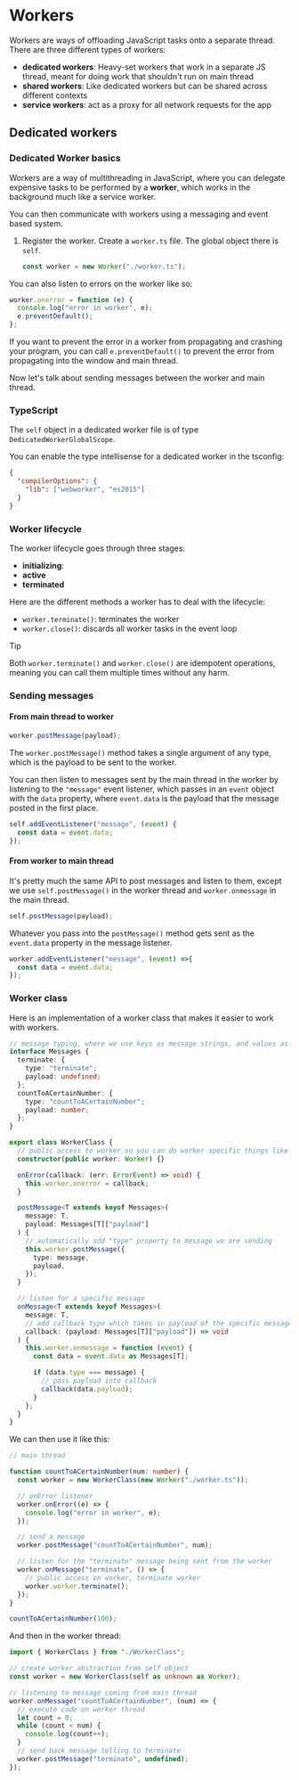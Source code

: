 # Workers

Workers are ways of offloading JavaScript tasks onto a separate thread. There are three different types of workers:

- **dedicated workers**: Heavy-set workers that work in a separate JS thread, meant for doing work that shouldn't run on main thread
- **shared workers**: Like dedicated workers but can be shared across different contexts
- **service workers**: act as a proxy for all network requests for the app

## Dedicated workers
### Dedicated Worker basics

Workers are a way of multithreading in JavaScript, where you can delegate expensive tasks to be performed by a **worker**, which works in the background much like a service worker.

You can then communicate with workers using a messaging and event based system.

1. Register the worker. Create a `worker.ts` file. The global object there is `self`.

   ```js
   const worker = new Worker("./worker.ts");
   ```

You can also listen to errors on the worker like so:

```ts
worker.onerror = function (e) {
  console.log("error in worker", e);
  e.preventDefault();
};
```

If you want to prevent the error in a worker from propagating and crashing your program, you can call `e.preventDefault()` to prevent the error from propagating into the window and main thread.

Now let's talk about sending messages between the worker and main thread.

### TypeScript

The `self` object in a dedicated worker file is of type `DedicatedWorkerGlobalScope`.

You can enable the type intellisense for a dedicated worker in the tsconfig: 

```json
{
  "compilerOptions": {
    "lib": ["webworker", "es2015"]
  }
}
```

### Worker lifecycle

The worker lifecycle goes through three stages:

- **initializing**:
- **active**
- **terminated**

Here are the different methods a worker has to deal with the lifecycle: 

- `worker.terminate()`: terminates the worker
- `worker.close()`: discards all worker tasks in the event loop


> [!TIP] 
> Both `worker.terminate()` and `worker.close()` are idempotent operations, meaning you can call them multiple times without any harm.


### Sending messages

#### From main thread to worker

```ts title="main.ts"
worker.postMessage(payload);
```

The `worker.postMessage()` method takes a single argument of any type, which is the payload to be sent to the worker.

You can then listen to messages sent by the main thread in the worker by listening to the `"message"` event listener, which passes in an `event` object with the `data` property, where `event.data` is the payload that the message posted in the first place.

```ts title="worker.ts"
self.addEventListener("message", (event) {
  const data = event.data;
});
```

#### From worker to main thread

It's pretty much the same API to post messages and listen to them, except we use `self.postMessage()` in the worker thread and `worker.onmessage` in the main thread.

```ts title="worker.ts"
self.postMessage(payload);
```

Whatever you pass into the `postMessage()` method gets sent as the `event.data` property in the message listener.

```ts title="main.ts"
worker.addEventListener("message", (event) =>{
  const data = event.data;
});
```

### Worker class

Here is an implementation of a worker class that makes it easier to work with workers.

```ts
// message typing, where we use keys as message strings, and values as the payload
interface Messages {
  terminate: {
    type: "terminate";
    payload: undefined;
  };
  countToACertainNumber: {
    type: "countToACertainNumber";
    payload: number;
  };
}

export class WorkerClass {
  // public access to worker so you can do worker specific things like worker.terminate()
  constructor(public worker: Worker) {}

  onError(callback: (err: ErrorEvent) => void) {
    this.worker.onerror = callback;
  }

  postMessage<T extends keyof Messages>(
    message: T,
    payload: Messages[T]["payload"]
  ) {
    // automatically add "type" property to message we are sending
    this.worker.postMessage({
      type: message,
      payload,
    });
  }

  // listen for a specific message
  onMessage<T extends keyof Messages>(
    message: T,
    // add callback type which takes in payload of the specific message we are listening on
    callback: (payload: Messages[T]["payload"]) => void
  ) {
    this.worker.onmessage = function (event) {
      const data = event.data as Messages[T];

      if (data.type === message) {
        // pass payload into callback
        callback(data.payload);
      }
    };
  }
}
```

We can then use it like this:

```ts
// main thread

function countToACertainNumber(num: number) {
  const worker = new WorkerClass(new Worker("./worker.ts"));

  // onError listener
  worker.onError((e) => {
    console.log("error in worker", e);
  });

  // send a message
  worker.postMessage("countToACertainNumber", num);

  // listen for the "terminate" message being sent from the worker
  worker.onMessage("terminate", () => {
    // public access on worker, terminate worker
    worker.worker.terminate();
  });
}

countToACertainNumber(100);
```

And then in the worker thread:

```ts
import { WorkerClass } from "./WorkerClass";

// create worker abstraction from self object
const worker = new WorkerClass(self as unknown as Worker);

// listening to message coming from main thread
worker.onMessage("countToACertainNumber", (num) => {
  // execute code on worker thread
  let count = 0;
  while (count < num) {
    console.log(count++);
  }
  // send back message telling to terminate
  worker.postMessage("terminate", undefined);
});
```
